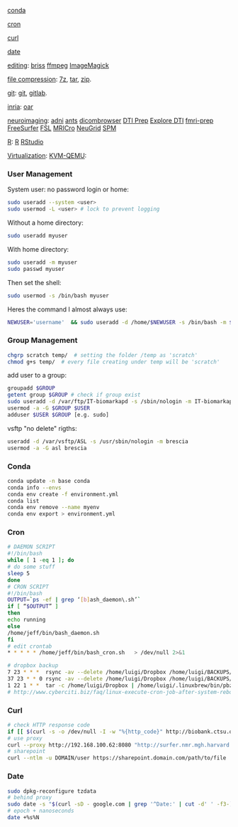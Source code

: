 [conda](#conda)

[cron](#cron)

[curl](#curl)

[date](#date)

[editing](editing.md):
	[briss](editing.md#briss)
	[ffmpeg](editing.md#ffmpeg)
	[ImageMagick](editing.md#imagemagick)

[file compression](file_compression.md):
	[7z](file_compression.md#7z),
	[tar](file_compression.md#tar),
	[zip](file_compression.md#zip).

[git](git.md):
	[git](git.md#git),
	[gitlab](git.md#gitlab).
	
[inria](inria.md):
	[oar](inria.md#oar)

[neuroimaging](neuroimaging.md):
	[adni](neuroimaging.md#adni) 
	[ants](neuroimaging.md#ants) 
	[dicombrowser](neuroimaging.md#dicombrowser) 
	[DTI Prep](neuroimaging.md#dti-prep)
	[Explore DTI](neuroimaging.md#explore-dti)
	[fmri-prep](neuroimaging.md#fmri-prep)
	[FreeSurfer](neuroimaging.md#freesurfer)
	[FSL](neuroimaging.md#fsl)
	[MRICro](neuroimaging.md#mricro)
	[NeuGrid](neuroimaging.md#neugrid)
	[SPM](neuroimaging.md#spm)

[R](R.md):
	[R](R.md#r)
	[RStudio](R.md#rstudio)

[Virtualization](virtualization.md):
	[KVM-QEMU](virtualization.md#kvm-qemu):

### User Management

System user: no password login or home:
```bash
sudo useradd --system <user>
sudo usermod -L <user> # lock to prevent logging
```
Without a home directory:
```bash
sudo useradd myuser
```
With home directory:
```bash
sudo useradd -m myuser
sudo passwd myuser
```
Then set the shell:
```bash
sudo usermod -s /bin/bash myuser
```
Heres the command I almost always use:
```bash
NEWUSER='username'  && sudo useradd -d /home/$NEWUSER -s /bin/bash -m $NEWUSER
```

### Group Management
```bash
chgrp scratch temp/  # setting the folder /temp as 'scratch'
chmod g+s temp/  # every file creating under temp will be 'scratch'
```

add user to a group:
```bash
groupadd $GROUP
getent group $GROUP # check if group exist
sudo useradd -d /var/ftp/IT-biomarkapd -s /sbin/nologin -m IT-biomarkapd
usermod -a -G $GROUP $USER
adduser $USER $GROUP [e.g. sudo]
```

vsftp "no delete" rigths:
```bash
useradd -d /var/vsftp/ASL -s /usr/sbin/nologin -m brescia
usermod -a -G asl brescia
```

### Conda
```bash
conda update -n base conda
conda info --envs
conda env create -f environment.yml
conda list
conda env remove --name myenv
conda env export > environment.yml
```

### Cron
```bash
# DAEMON SCRIPT
#!/bin/bash
while [ 1 -eq 1 ]; do
# do some stuff
sleep 5
done
# CRON SCRIPT
#!/bin/bash
OUTPUT=`ps -ef | grep ‘[b]ash_daemon\.sh’`
if [ “$OUTPUT” ]
then
echo running
else
/home/jeff/bin/bash_daemon.sh
fi
# edit crontab
* * * * * /home/jeff/bin/bash_cron.sh 	> /dev/null 2>&1

# dropbox backup
7 23 * * *	rsync -av --delete /home/luigi/Dropbox /home/luigi/BACKUPS/Dropbox/daily/
37 23 * * 0	rsync -av --delete /home/luigi/Dropbox /home/luigi/BACKUPS/Dropbox/weekly/
1 22 1 * *	tar -c /home/luigi/Dropbox | /home/luigi/.linuxbrew/bin/pbzip2 -c > /home/luigi/BACKUPS/Dropbox/monthly_$(/bin/date +\%F).tar.bz2
# http://www.cyberciti.biz/faq/linux-execute-cron-job-after-system-reboot/
```

### Curl
```bash
# check HTTP response code
if [[ $(curl -s -o /dev/null -I -w "%{http_code}" http://biobank.ctsu.ox.ac.uk/crystal/index.cgi) == "3"?? ]] && echo "redirection"
# use proxy
curl --proxy http://192.168.100.62:8080 "http://surfer.nmr.mgh.harvard.edu/fswiki/MatlabRuntime?action=AttachFile&do=get&target=runtime2012bLinux.tar.gz" -o "runtime2012b.tar.gz"
# sharepoint
curl --ntlm -u DOMAIN/user https://sharepoint.domain.com/path/to/file
```

### Date
```bash
sudo dpkg-reconfigure tzdata
# behind proxy
sudo date -s "$(curl -sD - google.com | grep '^Date:' | cut -d' ' -f3-)"
# epoch + nanoseconds
date +%s%N
```
